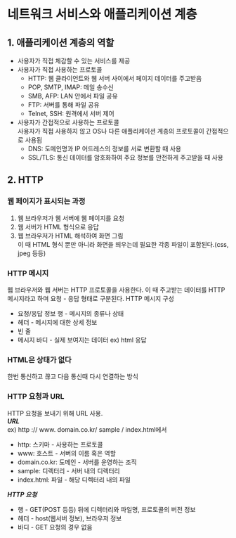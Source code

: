 # 네트워크 서비스와 애플리케이션 계층
## 1. 애플리케이션 계층의 역할
* 사용자가 직접 체감할 수 있는 서비스를 제공
* 사용자가 직접 사용하는 프로토콜
    * HTTP: 웹 클라이언트와 웹 서버 사이에서 페이지 데이터를 주고받음
    * POP, SMTP, IMAP: 메일 송수신
    * SMB, AFP: LAN 안에서 파일 공유
    * FTP: 서버를 통해 파일 공유
    * Telnet, SSH: 원격에서 서버 제어
* 사용자가 간접적으로 사용하는 프로토콜  
사용자가 직접 사용하지 않고 OS나 다른 애플리케이션 계층의 프로토콜이 간접적으로 사용됨
    * DNS: 도메인명과 IP 어드레스의 정보를 서로 변환할 때 사용
    * SSL/TLS: 통신 데이터를 암호화하여 주요 정보를 안전하게 주고받을 때 사용
## 2. HTTP
### 웹 페이지가 표시되는 과정
1. 웹 브라우저가 웹 서버에 웹 페이지를 요청
1. 웹 서버가 HTML 형식으로 응답
1. 웹 브라우저가 HTML 해석하여 화면 그림  
이 때 HTML 형식 뿐만 아니라 화면을 띄우는데 필요한 각종 파일이 포함된다.(css, jpeg 등등)

### HTTP 메시지
웹 브라우저와 웹 서버는 HTTP 프로토콜을 사용한다. 이 때 주고받는 데이터를 HTTP 메시지라고 하며 요청 - 응답 형태로 구분된다. 
HTTP 메시지 구성
* 요청/응답 정보 행 - 메시지의 종류나 상태
* 헤더 - 메시지에 대한 상세 정보
* 빈 줄
* 메시지 바디 - 실제 보여지는 데이터 ex) html 응답  

### HTML은 상태가 없다  
 한번 통신하고 끊고 다음 통신때 다시 연결하는 방식

### HTTP 요청과 URL
HTTP 요청을 보내기 위해 URL 사용.  
***URL***  
ex) http :// www. domain.co.kr/ sample / index.html에서  
* http: 스키마 - 사용하는 프로토콜 
* www: 호스트 - 서버의 이름 혹은 역할 
* domain.co.kr: 도메인 - 서버를 운영하는 조직 
* sample: 디렉터리 - 서버 내의 디렉터리
* index.html: 파일 - 해당 디렉터리 내의 파일  

***HTTP 요청***    
* 행 - GET(POST 등등) 뒤에 디렉터리와 파일명, 프로토콜의 버전 정보
* 헤더 - host(웹서버 정보), 브라우저 정보
* 바디 - GET 요청의 경우 없음
